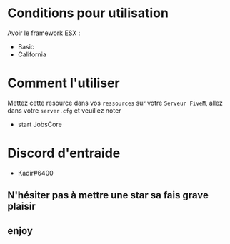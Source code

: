 # Conditions pour utilisation
Avoir le framework ESX :
- Basic
- California
# Comment l'utiliser
Mettez cette resource dans vos `ressources` sur votre `Serveur FiveM`, allez dans votre `server.cfg` et veuillez noter
- start JobsCore
# Discord d'entraide
- Kadir#6400
## N'hésiter pas à mettre une star sa fais grave plaisir
## enjoy
